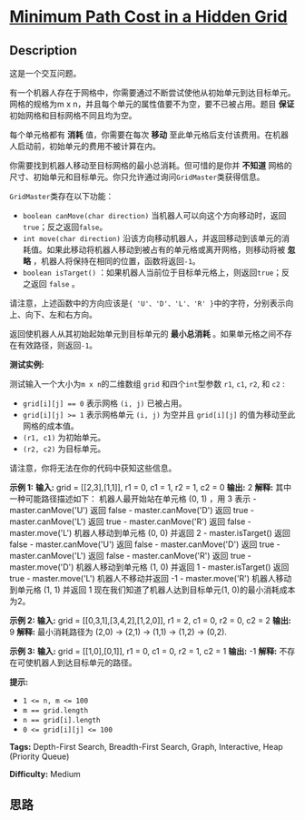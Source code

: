 # [Minimum Path Cost in a Hidden Grid][title]

## Description

这是一个交互问题。

有一个机器人存在于网格中，你需要通过不断尝试使他从初始单元到达目标单元。网格的规格为m x n，并且每个单元的属性值要不为空，要不已被占用。题目
**保证** 初始网格和目标网格不同且均为空。

每个单元格都有 **消耗** 值，你需要在每次 **移动** 至此单元格后支付该费用。在机器人启动前，初始单元的费用不被计算在内。

你需要找到机器人移动至目标网格的最小总消耗。但可惜的是你并 **不知道**
网格的尺寸、初始单元和目标单元。你只允许通过询问`GridMaster`类获得信息。

`GridMaster`类存在以下功能：

  * `boolean canMove(char direction)` 当机器人可以向这个方向移动时，返回`true`；反之返回`false`。
  * `int move(char direction)` 沿该方向移动机器人，并返回移动到该单元的消耗值。如果此移动将机器人移动到被占有的单元格或离开网格，则移动将被 **忽略** ，机器人将保持在相同的位置，函数将返回`-1`。
  * `boolean isTarget()` ：如果机器人当前位于目标单元格上，则返回`true`；反之返回 `false` 。

请注意，上述函数中的方向应该是`{ 'U'、'D'、'L'、'R' }`中的字符，分别表示向上、向下、左和右方向。

返回使机器人从其初始起始单元到目标单元的 **最小总消耗** 。如果单元格之间不存在有效路径，则返回`-1`。

**测试实例:**

测试输入一个大小为`m x n`的二维数组 `grid` 和四个`int`型参数 `r1`, `c1`, `r2`, 和 `c2` :

  * `grid[i][j] == 0` 表示网格 `(i, j)` 已被占用。
  * `grid[i][j] >= 1` 表示网格单元 `(i, j)` 为空并且 `grid[i][j]` 的值为移动至此网格的成本值。
  * `(r1, c1)` 为初始单元。
  * `(r2, c2)` 为目标单元。

请注意，你将无法在你的代码中获知这些信息。

**示例 1:**
            **输入:** grid = [[2,3],[1,1]], r1 = 0, c1 = 1, r2 = 1, c2 = 0    **输出:** 2    **解释:** 其中一种可能路径描述如下：    机器人最开始站在单元格 (0, 1) ，用 3 表示    - master.canMove('U') 返回 false    - master.canMove('D') 返回 true    - master.canMove('L') 返回 true    - master.canMove('R') 返回 false    - master.move('L') 机器人移动到单元格 (0, 0) 并返回 2    - master.isTarget() 返回 false    - master.canMove('U') 返回 false    - master.canMove('D') 返回 true    - master.canMove('L') 返回 false    - master.canMove('R') 返回 true    - master.move('D') 机器人移动到单元格 (1, 0) 并返回 1    - master.isTarget() 返回 true    - master.move('L') 机器人不移动并返回 -1    - master.move('R') 机器人移动到单元格 (1, 1) 并返回 1    现在我们知道了机器人达到目标单元(1, 0)的最小消耗成本为2。 

**示例 2:**
            **输入:** grid = [[0,3,1],[3,4,2],[1,2,0]], r1 = 2, c1 = 0, r2 = 0, c2 = 2    **输出:** 9    **解释:** 最小消耗路径为 (2,0) -> (2,1) -> (1,1) -> (1,2) -> (0,2).    

**示例 3:**
            **输入:** grid = [[1,0],[0,1]], r1 = 0, c1 = 0, r2 = 1, c2 = 1    **输出:** -1    **解释:** 不存在可使机器人到达目标单元的路径。    

**提示:**

  * `1 <= n, m <= 100`
  * `m == grid.length`
  * `n == grid[i].length`
  * `0 <= grid[i][j] <= 100`


**Tags:** Depth-First Search, Breadth-First Search, Graph, Interactive, Heap (Priority Queue)

**Difficulty:** Medium

## 思路

[title]: https://leetcode-cn.com/problems/minimum-path-cost-in-a-hidden-grid
